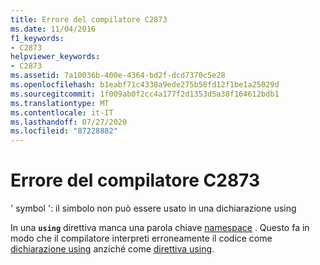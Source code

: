 ```yaml
---
title: Errore del compilatore C2873
ms.date: 11/04/2016
f1_keywords:
- C2873
helpviewer_keywords:
- C2873
ms.assetid: 7a10036b-400e-4364-bd2f-dcd7370c5e28
ms.openlocfilehash: b1eabf71c4338a9ede275b58fd12f1be1a25029d
ms.sourcegitcommit: 1f009ab0f2cc4a177f2d1353d5a38f164612bdb1
ms.translationtype: MT
ms.contentlocale: it-IT
ms.lasthandoff: 07/27/2020
ms.locfileid: "87228882"
---
```

# <a name="compiler-error-c2873"></a>Errore del compilatore C2873

' symbol ': il simbolo non può essere usato in una dichiarazione using

In una **`using`** direttiva manca una parola chiave [namespace](../../cpp/namespaces-cpp.md) . Questo fa in modo che il compilatore interpreti erroneamente il codice come [dichiarazione using](../../cpp/using-declaration.md) anziché come [direttiva using](../../cpp/namespaces-cpp.md#using_directives).
